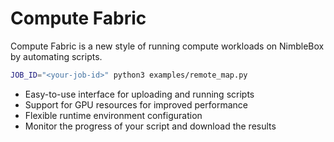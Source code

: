 # Compute Fabric

Compute Fabric is a new style of running compute workloads on NimbleBox by automating scripts.

```bash
JOB_ID="<your-job-id>" python3 examples/remote_map.py
```

- Easy-to-use interface for uploading and running scripts
- Support for GPU resources for improved performance
- Flexible runtime environment configuration
- Monitor the progress of your script and download the results
